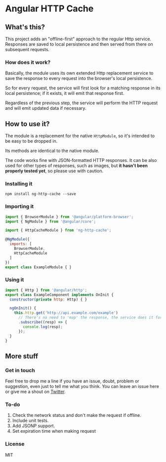 # Angular HTTP Cache

## What's this?

This project adds an "offline-first" approach to the regular Http service. Responses are saved to local persistence and then served from there on subsequent requests.

### How does it work?

Basically, the module uses its own extended Http replacement service to save the response to every request into the browser's local persistence.

So for every request, the service will first look for a matching response in its local persistence; if it exists, it will emit that response first.

Regardless of the previous step, the service will perform the HTTP request and will emit updated data if necessary.

## How to use it?

The module is a replacement for the native `HttpModule`, so it's intended to be easy to be dropped in.

Its methods are identical to the native module.

The code works fine with JSON-formatted HTTP responses. It can be also used for other types of responses, such as images, but __it hasn't been properly tested yet__, so please use with caution.

### Installing it

```
npm install ng-http-cache --save
```

### Importing it

```js
import { BrowserModule } from '@angular/platform-browser';
import { NgModule } from '@angular/core';

import { HttpCacheModule } from 'ng-http-cache';

@NgModule({
  imports: [
    BrowserModule,
    HttpCacheModule
  ]
})
export class ExampleModule { }
```

### Using it

```js
import { Http } from '@angular/http';
export class ExampleComponent implements OnInit {
  constructor(private http: Http) { }

  ngOnInit() {
    this.http.get('http://api.example.com/example')
	  // There's no need to 'map' the response, the service does it for you!
      .subscribe((resp) => { 
        console.log(resp);
      });
  }
}
```

## More stuff

### Get in touch

Feel free to drop me a line if you have an issue, doubt, problem or suggestion, even just to tell me what you think. You can leave an issue here or give me a shout on [Twitter](http://twitter.com/davguij).

### To-do
1) Check the network status and don't make the request if offline.
2) Include unit tests.
3) Add JSONP support.
4) Set expiration time when making request

### License

MIT

